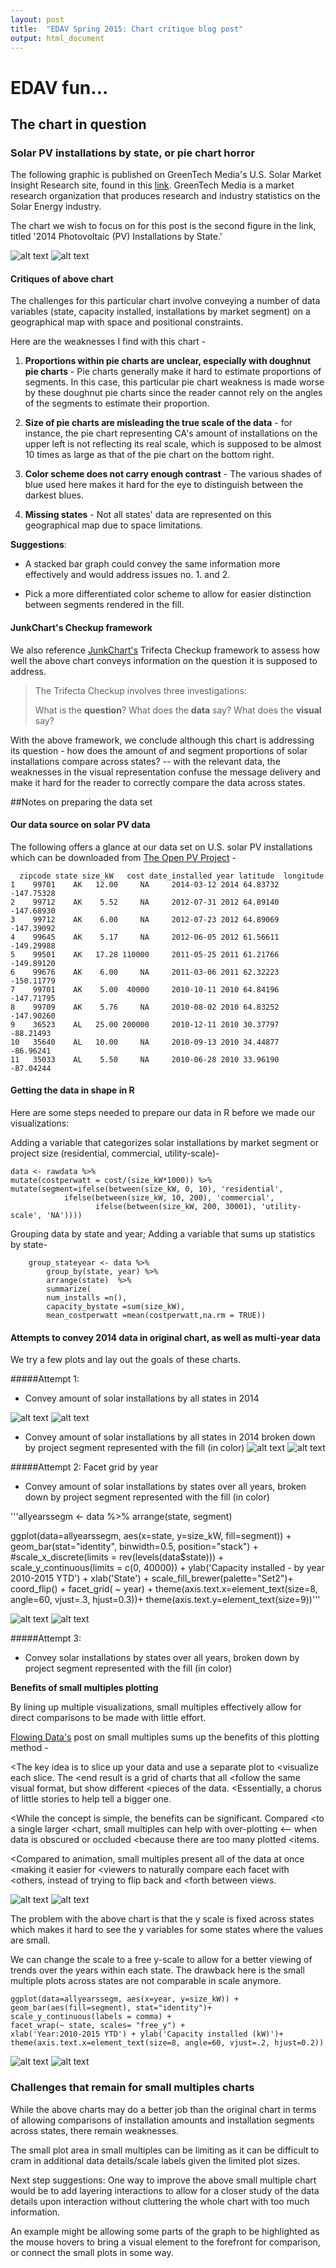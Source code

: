 ```yaml
---
layout: post
title:  "EDAV Spring 2015: Chart critique blog post"
output: html_document
---
```


EDAV fun...
====================

The chart in question 
---------------------

### Solar PV installations by state, or pie chart horror

The following graphic is published on GreenTech Media's U.S. Solar Market Insight Research site, found in this [link][GTM]. GreenTech Media is a market research organization that produces research and industry statistics on the Solar Energy industry. 

The chart we wish to focus on for this post is the second figure in the link, titled '2014 Photovoltaic (PV) Installations by State.' 

![alt text](2014pvmap.png)
![alt text](https://raw.githubusercontent.com/Xtines/edav/gh-pages/_posts/assets/2014pvmap.png)


#### Critiques of above chart
The challenges for this particular chart involve conveying a number of data variables (state, capacity installed, installations by market segment) on a geographical map with space and positional constraints.  
 

Here are the weaknesses I find with this chart -

1. **Proportions within pie charts are unclear, especially with doughnut pie charts** - Pie charts generally make it hard to estimate proportions of segments. In this case, this particular pie chart weakness is made worse by these doughnut pie charts since the reader cannot rely on the angles of the segments to estimate their proportion.  


2. **Size of pie charts are misleading the true scale of the data** - for instance, the pie chart representing CA's amount of installations on the upper left is not reflecting its real scale, which is supposed to be almost 10 times as large as that of the pie chart on the bottom right. 

3. **Color scheme does not carry enough contrast** - The various shades of blue used here makes it hard for the eye to distinguish between the darkest blues. 

4. **Missing states** - Not all states' data are represented on this geographical map due to space limitations.



**Suggestions**: 

* A stacked bar graph could convey the same information more effectively and would address issues no. 1. and 2. 

* Pick a more differentiated color scheme to allow for easier distinction between segments rendered in the fill. 



#### JunkChart's Checkup framework

We also reference [JunkChart's][junkchartscheckup] Trifecta Checkup framework to assess how well the above chart conveys information on the question it is supposed to address.   

> The Trifecta Checkup involves three investigations:
> 
> What is the **question**?
> What does the **data** say?
> What does the **visual** say? 
>

With the above framework, we conclude although this chart is addressing its question - how does the amount of and segment proportions of solar installations compare across states? -- with the relevant data, the weaknesses in the visual representation confuse the message delivery and make it hard for the reader to correctly compare the data across states. 



##Notes on preparing the data set


#### Our data source on solar PV data
The following offers a glance at our data set on U.S. solar PV installations which can be downloaded from [The Open PV Project][OpenPV] -


	  zipcode state size_kW   cost date_installed year latitude  longitude
	1    99701    AK   12.00     NA     2014-03-12 2014 64.83732 -147.75328
	2    99712    AK    5.52     NA     2012-07-31 2012 64.89140 -147.68930
	3    99712    AK    6.00     NA     2012-07-23 2012 64.89069 -147.39092
	4    99645    AK    5.17     NA     2012-06-05 2012 61.56611 -149.29988
	5    99501    AK   17.28 110000     2011-05-25 2011 61.21766 -149.89120
	6    99676    AK    6.00     NA     2011-03-06 2011 62.32223 -150.11779
	7    99701    AK    5.00  40000     2010-10-11 2010 64.84196 -147.71795
	8    99709    AK    5.76     NA     2010-08-02 2010 64.83252 -147.90260
	9    36523    AL   25.00 200000     2010-12-11 2010 30.37797  -88.21493
	10   35640    AL   10.00     NA     2010-09-13 2010 34.44877  -86.96241
	11   35033    AL    5.50     NA     2010-06-28 2010 33.96190  -87.04244


#### Getting the data in shape in R
Here are some steps needed to prepare our data in R before we made our visualizations:


Adding a variable that categorizes solar installations by market segment  or project size (residential, commercial, utility-scale)-


	data <- rawdata %>%
  	mutate(costperwatt = cost/(size_kW*1000)) %>% 
  	mutate(segment=ifelse(between(size_kW, 0, 10), 'residential',
                ifelse(between(size_kW, 10, 200), 'commercial',
                       ifelse(between(size_kW, 200, 30001), 'utility-scale', 'NA'))))

Grouping data by state and year; Adding a variable that sums up statistics by state-

		group_stateyear <- data %>%  
  			group_by(state, year) %>%
  			arrange(state)  %>%
  			summarize(
    		num_installs =n(),               
    		capacity_bystate =sum(size_kW),   
    		mean_costperwatt =mean(costperwatt,na.rm = TRUE)) 



#### Attempts to convey 2014 data in original chart, as well as multi-year data

We try a few plots and lay out the goals of these charts.  


#####Attempt 1: 
*   Convey amount of solar installations by all states in 2014

![alt text](Chart1-2014installs.png)
![alt text](https://raw.githubusercontent.com/Xtines/edav/gh-pages/_posts/assets/Chart1-2014installs.png)

*   Convey amount of solar installations by all states in 2014 broken down by project segment represented with the fill (in color)
![alt text](Chart1-2014bysegment.png)
![alt text](https://raw.githubusercontent.com/Xtines/edav/gh-pages/_posts/assets/Chart1-2014bysegment.png)


#####Attempt 2: Facet grid by year
* Convey amount of solar installations by states over all years, broken down by project segment represented with the fill (in color)


'''allyearssegm <- data %>%
  arrange(state, segment)

ggplot(data=allyearssegm, aes(x=state, y=size_kW, fill=segment)) +
  geom_bar(stat="identity", binwidth=0.5, position="stack") +
  #scale_x_discrete(limits = rev(levels(data$state))) +
  scale_y_continuous(limits = c(0, 40000)) +
  ylab('Capacity installed - by year 2010-2015 YTD') + xlab('State') +
  scale_fill_brewer(palette="Set2")+ 
  coord_flip() +
  facet_grid( ~ year) +
  theme(axis.text.x=element_text(size=8, angle=60, vjust=.3, hjust=0.3))+
  theme(axis.text.y=element_text(size=9))'''


![alt text](Chart2-Barplot_faceted_byyear.png)
![alt text](https://raw.githubusercontent.com/Xtines/edav/gh-pages/_posts/assets/Chart2-Barplot_faceted_byyear.png)






#####Attempt 3: 
*   Convey solar installations by states over all years, broken down by project segment represented with the fill (in color)


**Benefits of small multiples plotting**

By lining up multiple visualizations, small multiples effectively allow for direct comparisons to be made with little effort.

[Flowing Data's][flowingdata] post on small multiples sums up the benefits of this plotting method -  

<The key idea is to slice up your data and use a separate plot to <visualize each slice. The <end result is a grid of charts that all <follow the same visual format, but show different <pieces of the data. <Essentially, a chorus of little stories to help tell a bigger one.

<While the concept is simple, the benefits can be significant. Compared <to a single larger <chart, small multiples can help with over-plotting <— when data is obscured or occluded <because there are too many plotted <items.

<Compared to animation, small multiples present all of the data at once <making it easier for <viewers to naturally compare each facet with <others, instead of trying to flip back and <forth between views.


![alt text](Chart3-Facetwrap_bystate.png)
![alt text](https://raw.githubusercontent.com/Xtines/edav/gh-pages/_posts/assets/Chart3-Facetwrap_bystate.png)


The problem with the above chart is that the y scale is fixed across states which makes it hard to see the y variables for some states where the values are small. 

We can change the scale to a free y-scale to allow for a better viewing of trends over the years within each state. 
The drawback here is the small multiple plots across states are not comparable in scale anymore. 

	ggplot(data=allyearssegm, aes(x=year, y=size_kW)) +
	geom_bar(aes(fill=segment), stat="identity")+
	scale_y_continuous(labels = comma) +
	facet_wrap(~ state, scales= "free_y") + 
	xlab('Year:2010-2015 YTD') + ylab('Capacity installed (kW)')+ 
	theme(axis.text.x=element_text(size=8, angle=60, vjust=.2, hjust=0.2))
	

![alt text](Chart3b-Facetwrap_bystate_freescale.png)
![alt text](https://raw.githubusercontent.com/Xtines/edav/gh-pages/_posts/assets/Chart3b-Facetwrap_bystate_freescale.png)



### Challenges that remain for small multiples charts

While the above charts may do a better job than the original chart in terms of allowing comparisons of installation amounts and installation segments across states, there remain weaknesses. 

The small plot area in small multiples can be limiting as it can be difficult to cram in additional data details/scale labels given the limited plot sizes. 


Next step suggestions: 
One way to improve the above small multiple chart would be to add layering interactions to allow for a closer study of the data details upon interaction without cluttering the whole chart with too much information.
 
An example might be allowing some parts of the graph to be highlighted as the mouse hovers to bring a visual element to the forefront for comparison, or connect the small plots in some way.




[junkchartscheckup]: http://junkcharts.typepad.com/junk_charts/junk-charts-trifecta-checkup-the-definitive-guide.html

[GTM]: http://www.greentechmedia.com/research/ussmi 

[OpenPV]: https://openpv.nrel.gov/search

[flowingdata]: https://flowingdata.com/2014/10/15/linked-small-multiples/
